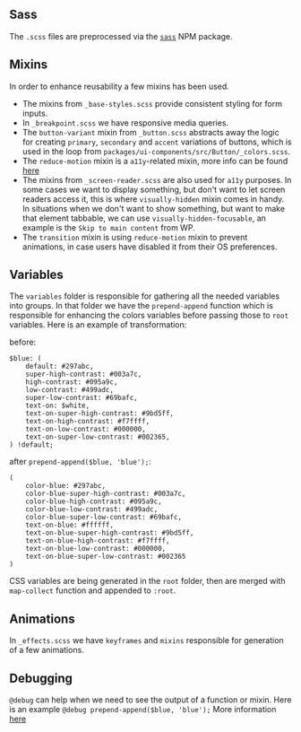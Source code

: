 ## Sass

The `.scss` files are preprocessed via the [`sass`](https://github.com/sass/dart-sass) NPM package.

## Mixins

In order to enhance reusability a few mixins has been used.

-   The mixins from `_base-styles.scss` provide consistent styling for form inputs.
-   In `_breakpoint.scss` we have responsive media queries.
-   The `button-variant` mixin from `_button.scss` abstracts away the logic for creating `primary`, `secondary` and `accent` variations of buttons, which is used in the loop from `packages/ui-components/src/Button/_colors.scss`.
-   The `reduce-motion` mixin is a `a11y`-related mixin, more info can be found [here](https://a11y-101.com/development/reduced-motion)
-   The mixins from `_screen-reader.scss` are also used for `a11y` purposes. In some cases we want to display something, but don't want to let screen readers access it, this is where `visually-hidden` mixin comes in handy. In situations when we don't want to show something, but want to make that element tabbable, we can use `visually-hidden-focusable`, an example is the `Skip to main content` from WP.
-   The `transition` mixin is using `reduce-motion` mixin to prevent animations, in case users have disabled it from their OS preferences.

## Variables

The `variables` folder is responsible for gathering all the needed variables into groups. In that folder we have the `prepend-append` function which is responsible for enhancing the colors variables before passing those to `root` variables.
Here is an example of transformation:

before:

```
$blue: (
	default: #297abc,
	super-high-contrast: #003a7c,
	high-contrast: #095a9c,
	low-contrast: #499adc,
	super-low-contrast: #69bafc,
	text-on: $white,
	text-on-super-high-contrast: #9bd5ff,
	text-on-high-contrast: #f7ffff,
	text-on-low-contrast: #000000,
	text-on-super-low-contrast: #002365,
) !default;
```

after `prepend-append($blue, 'blue');`:

```
(
    color-blue: #297abc,
    color-blue-super-high-contrast: #003a7c,
    color-blue-high-contrast: #095a9c,
    color-blue-low-contrast: #499adc,
    color-blue-super-low-contrast: #69bafc,
    text-on-blue: #ffffff,
    text-on-blue-super-high-contrast: #9bd5ff,
    text-on-blue-high-contrast: #f7ffff,
    text-on-blue-low-contrast: #000000,
    text-on-blue-super-low-contrast: #002365
)
```

CSS variables are being generated in the `root` folder, then are merged with `map-collect` function and appended to `:root`.

## Animations

In `_effects.scss` we have `keyframes` and `mixins` responsible for generation of a few animations.

## Debugging

`@debug` can help when we need to see the output of a function or mixin.
Here is an example `@debug prepend-append($blue, 'blue');`
More information [here](https://sass-lang.com/documentation/at-rules/debug)
